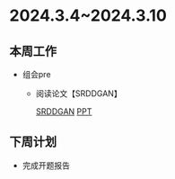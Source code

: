 # 2024.3.4~2024.3.10
## 本周工作
- 组会pre
  - 阅读论文【SRDDGAN】

    [SRDDGAN](./Single%20image%20super-resolution%20with%20denoising%20diffusion%20GANS.pdf)
    [PPT](SRDDGAN.pptx)
    
## 下周计划
- 完成开题报告
